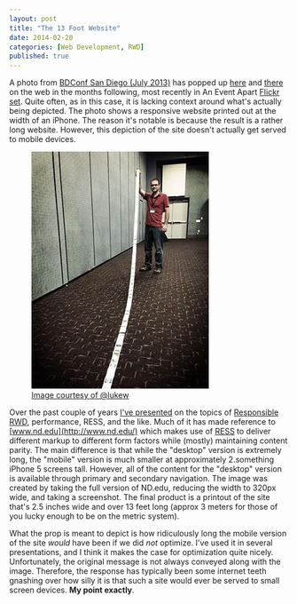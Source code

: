 ```yaml
---
layout: post
title: "The 13 Foot Website"
date: 2014-02-20
categories: [Web Development, RWD]
published: true
---
```

A photo from [BDConf San Diego (July 2013)](https://bdconf.com/events/2013/San%20Diego/) has popped up [here](https://twitter.com/Brett_FM/status/359372438129233920) and [there](https://twitter.com/mj3ns/status/359411090603528192) on the web in the months following, most recently in An Event Apart [Flickr](http://www.flickr.com/photos/zeldman/12637861493/in/pool-aeaatlanta14) [set](http://www.flickr.com/photos/zeldman/12637727195/in/pool-aeaatlanta14). Quite often, as in this case, it is lacking context around what's actually being depicted. The photo shows a responsive website printed out at the width of an iPhone. The reason it's notable is because the result is a rather long website. However, this depiction of the site doesn't actually get served to mobile devices.<!--more-->

<figure class="alignright">
  <a href="https://twitter.com/lukew/status/359375570569687040">
    <img src="/images/2014/13-ft-nd-prop.jpg" alt="ND.edu if not optimized for mobile" title="ND.edu if not optimized for mobile">
    <figcaption>Image courtesy of @lukew</figcaption>
  </a>
</figure>

Over the past couple of years [I've presented](https://speakerdeck.com/erunyon) on the topics of [Responsible RWD](https://speakerdeck.com/erunyon/building-a-university-website-with-rwd-responsible-web-development), performance, RESS, and the like. Much of it has made reference to [www.nd.edu](http://www.nd.edu/) which makes use of [RESS](/2012/05/a-case-for-ress/) to deliver different markup to different form factors while (mostly) maintaining content parity. The main difference is that while the "desktop" version is extremely long, the "mobile" version is much smaller at approximately 2.something iPhone 5 screens tall. However, all of the content for the "desktop" version is available through primary and secondary navigation. The image was created by taking the full version of ND.edu, reducing the width to 320px wide, and taking a screenshot. The final product is a printout of the site that's 2.5 inches wide and over 13 feet long (approx 3 meters for those of you lucky enough to be on the metric system).

What the prop is meant to depict is how ridiculously long the mobile version of the site _would_ have been if we did _not_ optimize. I've used it in several presentations, and I think it makes the case for optimization quite nicely. Unfortunately, the original message is not always conveyed along with the image. Therefore, the response has typically been some internet teeth gnashing over how silly it is that such a site would ever be served to small screen devices. **My point exactly**.